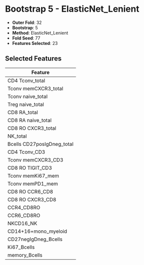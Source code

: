 # Bootstrap 5 - ElasticNet_Lenient

- **Outer Fold**: 32
- **Bootstrap**: 5
- **Method**: ElasticNet_Lenient
- **Fold Seed**: 77
- **Features Selected**: 23

## Selected Features

| Feature |
|---------|
| CD4 Tconv_total |
| Tconv memCXCR3_total |
| Tconv naive_total |
| Treg naive_total |
| CD8 RA_total |
| CD8 RA naive_total |
| CD8 RO CXCR3_total |
| NK_total |
| Bcells CD27posIgDneg_total |
| CD4 Tconv_CD3 |
| Tconv memCXCR3_CD3 |
| CD8 RO TIGIT_CD3 |
| Tconv memKi67_mem |
| Tconv memPD1_mem |
| CD8 RO CCR6_CD8 |
| CD8 RO CXCR3_CD8 |
| CCR4_CD8RO |
| CCR6_CD8RO |
| NKCD16_NK |
| CD14+16+mono_myeloid |
| CD27negIgDneg_Bcells |
| Ki67_Bcells |
| memory_Bcells |
